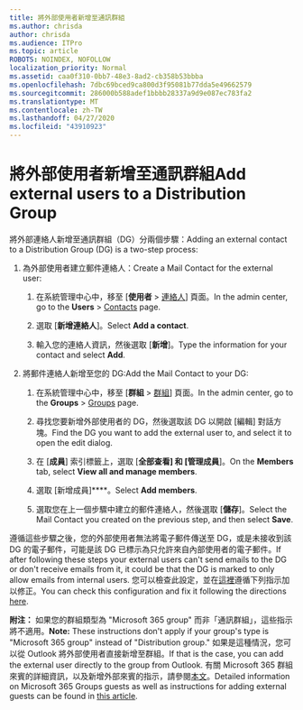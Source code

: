 ```yaml
---
title: 將外部使用者新增至通訊群組
ms.author: chrisda
author: chrisda
ms.audience: ITPro
ms.topic: article
ROBOTS: NOINDEX, NOFOLLOW
localization_priority: Normal
ms.assetid: caa0f310-0bb7-48e3-8ad2-cb358b53bbba
ms.openlocfilehash: 7dbc69bced9ca800d3f95081b77dda5e49662579
ms.sourcegitcommit: 286000b588adef1bbbb28337a9d9e087ec783fa2
ms.translationtype: MT
ms.contentlocale: zh-TW
ms.lasthandoff: 04/27/2020
ms.locfileid: "43910923"
---
```

# <a name="add-external-users-to-a-distribution-group"></a><span data-ttu-id="8e803-102">將外部使用者新增至通訊群組</span><span class="sxs-lookup"><span data-stu-id="8e803-102">Add external users to a Distribution Group</span></span>

<span data-ttu-id="8e803-103">將外部連絡人新增至通訊群組（DG）分兩個步驟：</span><span class="sxs-lookup"><span data-stu-id="8e803-103">Adding an external contact to a Distribution Group (DG) is a two-step process:</span></span>
  
1. <span data-ttu-id="8e803-104">為外部使用者建立郵件連絡人：</span><span class="sxs-lookup"><span data-stu-id="8e803-104">Create a Mail Contact for the external user:</span></span>
    
    1. <span data-ttu-id="8e803-105">在系統管理中心中，移至 [**使用者** > [連絡人](https://admin.microsoft.com/adminportal/home#/Contact)] 頁面。</span><span class="sxs-lookup"><span data-stu-id="8e803-105">In the admin center, go to the **Users** > [Contacts](https://admin.microsoft.com/adminportal/home#/Contact) page.</span></span> 
    
    2. <span data-ttu-id="8e803-106">選取 [**新增連絡人**]。</span><span class="sxs-lookup"><span data-stu-id="8e803-106">Select **Add a contact**.</span></span>
    
    3. <span data-ttu-id="8e803-107">輸入您的連絡人資訊，然後選取 [**新增**]。</span><span class="sxs-lookup"><span data-stu-id="8e803-107">Type the information for your contact and select **Add**.</span></span>
    
2. <span data-ttu-id="8e803-108">將郵件連絡人新增至您的 DG:</span><span class="sxs-lookup"><span data-stu-id="8e803-108">Add the Mail Contact to your DG:</span></span>
    
    1. <span data-ttu-id="8e803-109">在系統管理中心中，移至 [**群組** > [群組](https://admin.microsoft.com/adminportal/home#/groups)] 頁面。</span><span class="sxs-lookup"><span data-stu-id="8e803-109">In the admin center, go to the **Groups** > [Groups](https://admin.microsoft.com/adminportal/home#/groups) page.</span></span> 
    
    2. <span data-ttu-id="8e803-110">尋找您要新增外部使用者的 DG，然後選取該 DG 以開啟 [編輯] 對話方塊。</span><span class="sxs-lookup"><span data-stu-id="8e803-110">Find the DG you want to add the external user to, and select it to open the edit dialog.</span></span>
    
    3. <span data-ttu-id="8e803-111">在 [**成員**] 索引標籤上，選取 [**全部查看] 和 [管理成員**]。</span><span class="sxs-lookup"><span data-stu-id="8e803-111">On the **Members** tab, select **View all and manage members**.</span></span> 
    
    4. <span data-ttu-id="8e803-112">選取 [新增成員]\*\*\*\*。</span><span class="sxs-lookup"><span data-stu-id="8e803-112">Select **Add members**.</span></span>
    
    5. <span data-ttu-id="8e803-113">選取您在上一個步驟中建立的郵件連絡人，然後選取 [**儲存**]。</span><span class="sxs-lookup"><span data-stu-id="8e803-113">Select the Mail Contact you created on the previous step, and then select **Save**.</span></span>
    
<span data-ttu-id="8e803-114">遵循這些步驟之後，您的外部使用者無法將電子郵件傳送至 DG，或是未接收到該 DG 的電子郵件，可能是該 DG 已標示為只允許來自內部使用者的電子郵件。</span><span class="sxs-lookup"><span data-stu-id="8e803-114">If after following these steps your external users can't send emails to the DG or don't receive emails from it, it could be that the DG is marked to only allow emails from internal users.</span></span> <span data-ttu-id="8e803-115">您可以檢查此設定，並在[這裡](https://docs.microsoft.com/exchange/mail-flow-best-practices/non-delivery-reports-in-exchange-online/fix-error-code-5-7-133-in-exchange-online)遵循下列指示加以修正。</span><span class="sxs-lookup"><span data-stu-id="8e803-115">You can check this configuration and fix it following the directions [here](https://docs.microsoft.com/exchange/mail-flow-best-practices/non-delivery-reports-in-exchange-online/fix-error-code-5-7-133-in-exchange-online).</span></span>
  
 <span data-ttu-id="8e803-116">**附注：** 如果您的群組類型為 "Microsoft 365 group" 而非「通訊群組」，這些指示將不適用。</span><span class="sxs-lookup"><span data-stu-id="8e803-116">**Note:** These instructions don't apply if your group's type is "Microsoft 365 group" instead of "Distribution group."</span></span> <span data-ttu-id="8e803-117">如果是這種情況，您可以從 Outlook 將外部使用者直接新增至群組。</span><span class="sxs-lookup"><span data-stu-id="8e803-117">If that is the case, you can add the external user directly to the group from Outlook.</span></span> <span data-ttu-id="8e803-118">有關 Microsoft 365 群組來賓的詳細資訊，以及新增外部來賓的指示，請參閱[本文](https://support.office.com/article/Guest-access-in-Office-365-Groups-bfc7a840-868f-4fd6-a390-f347bf51aff6.aspx)。</span><span class="sxs-lookup"><span data-stu-id="8e803-118">Detailed information on Microsoft 365 Groups guests as well as instructions for adding external guests can be found in [this article](https://support.office.com/article/Guest-access-in-Office-365-Groups-bfc7a840-868f-4fd6-a390-f347bf51aff6.aspx).</span></span>
  